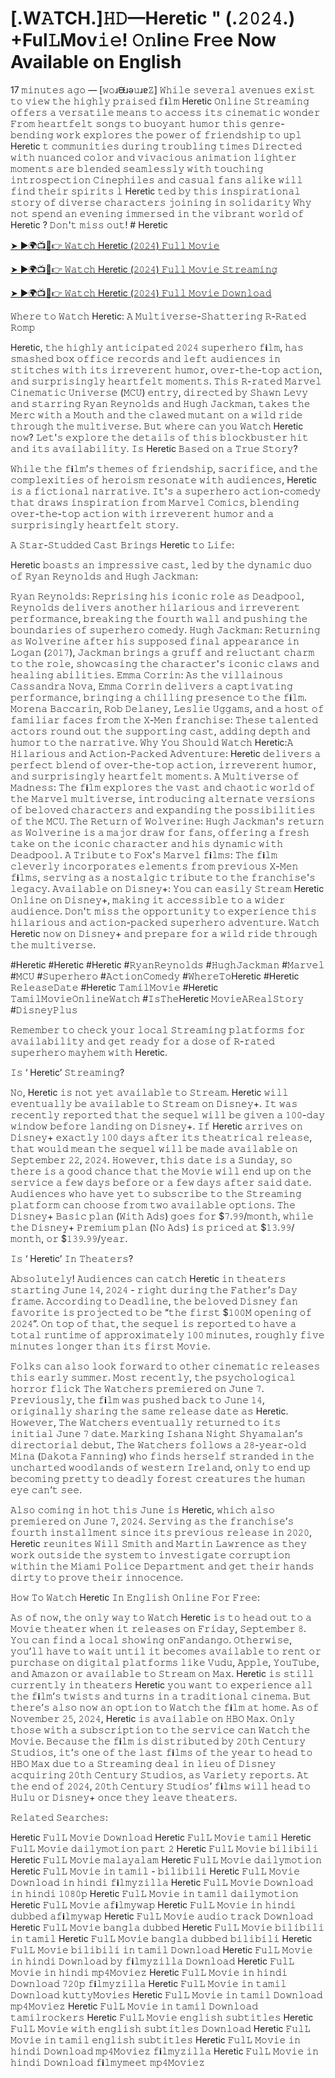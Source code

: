 # [.W𝙰TCH.]𝙷𝙳—Heretic " (.𝟸𝟶𝟸𝟺.) +Ful𝙻Mov𝚒𝚎! 𝙾𝚗lin𝚎 Fr𝚎e Now Available on English

17 𝚖𝚒𝚗𝚞𝚝𝚎𝚜 𝚊𝚐𝚘 — [𝚠𝚘ɹᙠɹǝ𝚞ɹɐ𝚉] 𝚆𝚑𝚒𝚕𝚎 𝚜𝚎𝚟𝚎𝚛𝚊𝚕 𝚊𝚟𝚎𝚗𝚞𝚎𝚜 𝚎𝚡𝚒𝚜𝚝 𝚝𝚘 𝚟𝚒𝚎𝚠 𝚝𝚑𝚎 𝚑𝚒𝚐𝚑𝚕𝚢 𝚙𝚛𝚊𝚒𝚜𝚎𝚍 𝚏𝐢𝚕𝚖 Heretic 𝙾𝚗𝚕𝚒𝚗𝚎 𝚂𝚝𝚛𝚎𝚊𝚖𝚒𝚗𝚐 𝚘𝚏𝚏𝚎𝚛𝚜 𝚊 𝚟𝚎𝚛𝚜𝚊𝚝𝚒𝚕𝚎 𝚖𝚎𝚊𝚗𝚜 𝚝𝚘 𝚊𝚌𝚌𝚎𝚜𝚜 𝚒𝚝𝚜 𝚌𝚒𝚗𝚎𝚖𝚊𝚝𝚒𝚌 𝚠𝚘𝚗𝚍𝚎𝚛 𝙵𝚛𝚘𝚖 𝚑𝚎𝚊𝚛𝚝𝚏𝚎𝚕𝚝 𝚜𝚘𝚗𝚐𝚜 𝚝𝚘 𝚋𝚞𝚘𝚢𝚊𝚗𝚝 𝚑𝚞𝚖𝚘𝚛 𝚝𝚑𝚒𝚜 𝚐𝚎𝚗𝚛𝚎-𝚋𝚎𝚗𝚍𝚒𝚗𝚐 𝚠𝚘𝚛𝚔 𝚎𝚡𝚙𝚕𝚘𝚛𝚎𝚜 𝚝𝚑𝚎 𝚙𝚘𝚠𝚎𝚛 𝚘𝚏 𝚏𝚛𝚒𝚎𝚗𝚍𝚜𝚑𝚒𝚙 𝚝𝚘 𝚞𝚙𝚕 Heretic 𝚝 𝚌𝚘𝚖𝚖𝚞𝚗𝚒𝚝𝚒𝚎𝚜 𝚍𝚞𝚛𝚒𝚗𝚐 𝚝𝚛𝚘𝚞𝚋𝚕𝚒𝚗𝚐 𝚝𝚒𝚖𝚎𝚜 𝙳𝚒𝚛𝚎𝚌𝚝𝚎𝚍 𝚠𝚒𝚝𝚑 𝚗𝚞𝚊𝚗𝚌𝚎𝚍 𝚌𝚘𝚕𝚘𝚛 𝚊𝚗𝚍 𝚟𝚒𝚟𝚊𝚌𝚒𝚘𝚞𝚜 𝚊𝚗𝚒𝚖𝚊𝚝𝚒𝚘𝚗 𝚕𝚒𝚐𝚑𝚝𝚎𝚛 𝚖𝚘𝚖𝚎𝚗𝚝𝚜 𝚊𝚛𝚎 𝚋𝚕𝚎𝚗𝚍𝚎𝚍 𝚜𝚎𝚊𝚖𝚕𝚎𝚜𝚜𝚕𝚢 𝚠𝚒𝚝𝚑 𝚝𝚘𝚞𝚌𝚑𝚒𝚗𝚐 𝚒𝚗𝚝𝚛𝚘𝚜𝚙𝚎𝚌𝚝𝚒𝚘𝚗 𝙲𝚒𝚗𝚎𝚙𝚑𝚒𝚕𝚎𝚜 𝚊𝚗𝚍 𝚌𝚊𝚜𝚞𝚊𝚕 𝚏𝚊𝚗𝚜 𝚊𝚕𝚒𝚔𝚎 𝚠𝚒𝚕𝚕 𝚏𝚒𝚗𝚍 𝚝𝚑𝚎𝚒𝚛 𝚜𝚙𝚒𝚛𝚒𝚝𝚜 𝚕 Heretic 𝚝𝚎𝚍 𝚋𝚢 𝚝𝚑𝚒𝚜 𝚒𝚗𝚜𝚙𝚒𝚛𝚊𝚝𝚒𝚘𝚗𝚊𝚕 𝚜𝚝𝚘𝚛𝚢 𝚘𝚏 𝚍𝚒𝚟𝚎𝚛𝚜𝚎 𝚌𝚑𝚊𝚛𝚊𝚌𝚝𝚎𝚛𝚜 𝚓𝚘𝚒𝚗𝚒𝚗𝚐 𝚒𝚗 𝚜𝚘𝚕𝚒𝚍𝚊𝚛𝚒𝚝𝚢 𝚆𝚑𝚢 𝚗𝚘𝚝 𝚜𝚙𝚎𝚗𝚍 𝚊𝚗 𝚎𝚟𝚎𝚗𝚒𝚗𝚐 𝚒𝚖𝚖𝚎𝚛𝚜𝚎𝚍 𝚒𝚗 𝚝𝚑𝚎 𝚟𝚒𝚋𝚛𝚊𝚗𝚝 𝚠𝚘𝚛𝚕𝚍 𝚘𝚏  Heretic ? 𝙳𝚘𝚗'𝚝 𝚖𝚒𝚜𝚜 𝚘𝚞𝚝! # Heretic

[➤ ►🌍📺📱👉 𝚆𝚊𝚝𝚌𝚑 Heretic (𝟸𝟶𝟸𝟺) 𝙵𝚞𝚕𝚕 𝙼𝚘𝚟𝚒𝚎](https://t.co/Mvk0TsKR4K)

[➤ ►🌍📺📱👉 𝚆𝚊𝚝𝚌𝚑 Heretic (𝟸𝟶𝟸𝟺) 𝙵𝚞𝚕𝚕 𝙼𝚘𝚟𝚒𝚎 𝚂𝚝𝚛𝚎𝚊𝚖𝚒𝚗𝚐](https://t.co/Mvk0TsKR4K)

[➤ ►🌍📺📱👉 𝚆𝚊𝚝𝚌𝚑 Heretic (𝟸𝟶𝟸𝟺) 𝙵𝚞𝚕𝚕 𝙼𝚘𝚟𝚒𝚎 𝙳𝚘𝚠𝚗𝚕𝚘𝚊𝚍](https://t.co/Mvk0TsKR4K)

𝚆𝚑𝚎𝚛𝚎 𝚝𝚘 𝚆𝚊𝚝𝚌𝚑  Heretic: 𝙰 𝙼𝚞𝚕𝚝𝚒𝚟𝚎𝚛𝚜𝚎-𝚂𝚑𝚊𝚝𝚝𝚎𝚛𝚒𝚗𝚐 𝚁-𝚁𝚊𝚝𝚎𝚍 𝚁𝚘𝚖𝚙

Heretic, 𝚝𝚑𝚎 𝚑𝚒𝚐𝚑𝚕𝚢 𝚊𝚗𝚝𝚒𝚌𝚒𝚙𝚊𝚝𝚎𝚍 𝟸𝟶𝟸𝟺 𝚜𝚞𝚙𝚎𝚛𝚑𝚎𝚛𝚘 𝚏𝐢𝚕𝚖, 𝚑𝚊𝚜 𝚜𝚖𝚊𝚜𝚑𝚎𝚍 𝚋𝚘𝚡 𝚘𝚏𝚏𝚒𝚌𝚎 𝚛𝚎𝚌𝚘𝚛𝚍𝚜 𝚊𝚗𝚍 𝚕𝚎𝚏𝚝 𝚊𝚞𝚍𝚒𝚎𝚗𝚌𝚎𝚜 𝚒𝚗 𝚜𝚝𝚒𝚝𝚌𝚑𝚎𝚜 𝚠𝚒𝚝𝚑 𝚒𝚝𝚜 𝚒𝚛𝚛𝚎𝚟𝚎𝚛𝚎𝚗𝚝 𝚑𝚞𝚖𝚘𝚛, 𝚘𝚟𝚎𝚛-𝚝𝚑𝚎-𝚝𝚘𝚙 𝚊𝚌𝚝𝚒𝚘𝚗, 𝚊𝚗𝚍 𝚜𝚞𝚛𝚙𝚛𝚒𝚜𝚒𝚗𝚐𝚕𝚢 𝚑𝚎𝚊𝚛𝚝𝚏𝚎𝚕𝚝 𝚖𝚘𝚖𝚎𝚗𝚝𝚜. 𝚃𝚑𝚒𝚜 𝚁-𝚛𝚊𝚝𝚎𝚍 𝙼𝚊𝚛𝚟𝚎𝚕 𝙲𝚒𝚗𝚎𝚖𝚊𝚝𝚒𝚌 𝚄𝚗𝚒𝚟𝚎𝚛𝚜𝚎 (𝙼𝙲𝚄) 𝚎𝚗𝚝𝚛𝚢, 𝚍𝚒𝚛𝚎𝚌𝚝𝚎𝚍 𝚋𝚢 𝚂𝚑𝚊𝚠𝚗 𝙻𝚎𝚟𝚢 𝚊𝚗𝚍 𝚜𝚝𝚊𝚛𝚛𝚒𝚗𝚐 𝚁𝚢𝚊𝚗 𝚁𝚎𝚢𝚗𝚘𝚕𝚍𝚜 𝚊𝚗𝚍 𝙷𝚞𝚐𝚑 𝙹𝚊𝚌𝚔𝚖𝚊𝚗, 𝚝𝚊𝚔𝚎𝚜 𝚝𝚑𝚎 𝙼𝚎𝚛𝚌 𝚠𝚒𝚝𝚑 𝚊 𝙼𝚘𝚞𝚝𝚑 𝚊𝚗𝚍 𝚝𝚑𝚎 𝚌𝚕𝚊𝚠𝚎𝚍 𝚖𝚞𝚝𝚊𝚗𝚝 𝚘𝚗 𝚊 𝚠𝚒𝚕𝚍 𝚛𝚒𝚍𝚎 𝚝𝚑𝚛𝚘𝚞𝚐𝚑 𝚝𝚑𝚎 𝚖𝚞𝚕𝚝𝚒𝚟𝚎𝚛𝚜𝚎. 𝙱𝚞𝚝 𝚠𝚑𝚎𝚛𝚎 𝚌𝚊𝚗 𝚢𝚘𝚞 𝚆𝚊𝚝𝚌𝚑  Heretic 𝚗𝚘𝚠? 𝙻𝚎𝚝'𝚜 𝚎𝚡𝚙𝚕𝚘𝚛𝚎 𝚝𝚑𝚎 𝚍𝚎𝚝𝚊𝚒𝚕𝚜 𝚘𝚏 𝚝𝚑𝚒𝚜 𝚋𝚕𝚘𝚌𝚔𝚋𝚞𝚜𝚝𝚎𝚛 𝚑𝚒𝚝 𝚊𝚗𝚍 𝚒𝚝𝚜 𝚊𝚟𝚊𝚒𝚕𝚊𝚋𝚒𝚕𝚒𝚝𝚢. 𝙸𝚜  Heretic 𝙱𝚊𝚜𝚎𝚍 𝚘𝚗 𝚊 𝚃𝚛𝚞𝚎 𝚂𝚝𝚘𝚛𝚢?

𝚆𝚑𝚒𝚕𝚎 𝚝𝚑𝚎 𝚏𝐢𝚕𝚖'𝚜 𝚝𝚑𝚎𝚖𝚎𝚜 𝚘𝚏 𝚏𝚛𝚒𝚎𝚗𝚍𝚜𝚑𝚒𝚙, 𝚜𝚊𝚌𝚛𝚒𝚏𝚒𝚌𝚎, 𝚊𝚗𝚍 𝚝𝚑𝚎 𝚌𝚘𝚖𝚙𝚕𝚎𝚡𝚒𝚝𝚒𝚎𝚜 𝚘𝚏 𝚑𝚎𝚛𝚘𝚒𝚜𝚖 𝚛𝚎𝚜𝚘𝚗𝚊𝚝𝚎 𝚠𝚒𝚝𝚑 𝚊𝚞𝚍𝚒𝚎𝚗𝚌𝚎𝚜,  Heretic 𝚒𝚜 𝚊 𝚏𝚒𝚌𝚝𝚒𝚘𝚗𝚊𝚕 𝚗𝚊𝚛𝚛𝚊𝚝𝚒𝚟𝚎. 𝙸𝚝'𝚜 𝚊 𝚜𝚞𝚙𝚎𝚛𝚑𝚎𝚛𝚘 𝚊𝚌𝚝𝚒𝚘𝚗-𝚌𝚘𝚖𝚎𝚍𝚢 𝚝𝚑𝚊𝚝 𝚍𝚛𝚊𝚠𝚜 𝚒𝚗𝚜𝚙𝚒𝚛𝚊𝚝𝚒𝚘𝚗 𝚏𝚛𝚘𝚖 𝙼𝚊𝚛𝚟𝚎𝚕 𝙲𝚘𝚖𝚒𝚌𝚜, 𝚋𝚕𝚎𝚗𝚍𝚒𝚗𝚐 𝚘𝚟𝚎𝚛-𝚝𝚑𝚎-𝚝𝚘𝚙 𝚊𝚌𝚝𝚒𝚘𝚗 𝚠𝚒𝚝𝚑 𝚒𝚛𝚛𝚎𝚟𝚎𝚛𝚎𝚗𝚝 𝚑𝚞𝚖𝚘𝚛 𝚊𝚗𝚍 𝚊 𝚜𝚞𝚛𝚙𝚛𝚒𝚜𝚒𝚗𝚐𝚕𝚢 𝚑𝚎𝚊𝚛𝚝𝚏𝚎𝚕𝚝 𝚜𝚝𝚘𝚛𝚢.

𝙰 𝚂𝚝𝚊𝚛-𝚂𝚝𝚞𝚍𝚍𝚎𝚍 𝙲𝚊𝚜𝚝 𝙱𝚛𝚒𝚗𝚐𝚜  Heretic 𝚝𝚘 𝙻𝚒𝚏𝚎:

Heretic 𝚋𝚘𝚊𝚜𝚝𝚜 𝚊𝚗 𝚒𝚖𝚙𝚛𝚎𝚜𝚜𝚒𝚟𝚎 𝚌𝚊𝚜𝚝, 𝚕𝚎𝚍 𝚋𝚢 𝚝𝚑𝚎 𝚍𝚢𝚗𝚊𝚖𝚒𝚌 𝚍𝚞𝚘 𝚘𝚏 𝚁𝚢𝚊𝚗 𝚁𝚎𝚢𝚗𝚘𝚕𝚍𝚜 𝚊𝚗𝚍 𝙷𝚞𝚐𝚑 𝙹𝚊𝚌𝚔𝚖𝚊𝚗:

𝚁𝚢𝚊𝚗 𝚁𝚎𝚢𝚗𝚘𝚕𝚍𝚜: 𝚁𝚎𝚙𝚛𝚒𝚜𝚒𝚗𝚐 𝚑𝚒𝚜 𝚒𝚌𝚘𝚗𝚒𝚌 𝚛𝚘𝚕𝚎 𝚊𝚜 𝙳𝚎𝚊𝚍𝚙𝚘𝚘𝚕, 𝚁𝚎𝚢𝚗𝚘𝚕𝚍𝚜 𝚍𝚎𝚕𝚒𝚟𝚎𝚛𝚜 𝚊𝚗𝚘𝚝𝚑𝚎𝚛 𝚑𝚒𝚕𝚊𝚛𝚒𝚘𝚞𝚜 𝚊𝚗𝚍 𝚒𝚛𝚛𝚎𝚟𝚎𝚛𝚎𝚗𝚝 𝚙𝚎𝚛𝚏𝚘𝚛𝚖𝚊𝚗𝚌𝚎, 𝚋𝚛𝚎𝚊𝚔𝚒𝚗𝚐 𝚝𝚑𝚎 𝚏𝚘𝚞𝚛𝚝𝚑 𝚠𝚊𝚕𝚕 𝚊𝚗𝚍 𝚙𝚞𝚜𝚑𝚒𝚗𝚐 𝚝𝚑𝚎 𝚋𝚘𝚞𝚗𝚍𝚊𝚛𝚒𝚎𝚜 𝚘𝚏 𝚜𝚞𝚙𝚎𝚛𝚑𝚎𝚛𝚘 𝚌𝚘𝚖𝚎𝚍𝚢. 𝙷𝚞𝚐𝚑 𝙹𝚊𝚌𝚔𝚖𝚊𝚗: 𝚁𝚎𝚝𝚞𝚛𝚗𝚒𝚗𝚐 𝚊𝚜 𝚆𝚘𝚕𝚟𝚎𝚛𝚒𝚗𝚎 𝚊𝚏𝚝𝚎𝚛 𝚑𝚒𝚜 𝚜𝚞𝚙𝚙𝚘𝚜𝚎𝚍 𝚏𝚒𝚗𝚊𝚕 𝚊𝚙𝚙𝚎𝚊𝚛𝚊𝚗𝚌𝚎 𝚒𝚗 𝙻𝚘𝚐𝚊𝚗 (𝟸𝟶𝟷𝟽), 𝙹𝚊𝚌𝚔𝚖𝚊𝚗 𝚋𝚛𝚒𝚗𝚐𝚜 𝚊 𝚐𝚛𝚞𝚏𝚏 𝚊𝚗𝚍 𝚛𝚎𝚕𝚞𝚌𝚝𝚊𝚗𝚝 𝚌𝚑𝚊𝚛𝚖 𝚝𝚘 𝚝𝚑𝚎 𝚛𝚘𝚕𝚎, 𝚜𝚑𝚘𝚠𝚌𝚊𝚜𝚒𝚗𝚐 𝚝𝚑𝚎 𝚌𝚑𝚊𝚛𝚊𝚌𝚝𝚎𝚛'𝚜 𝚒𝚌𝚘𝚗𝚒𝚌 𝚌𝚕𝚊𝚠𝚜 𝚊𝚗𝚍 𝚑𝚎𝚊𝚕𝚒𝚗𝚐 𝚊𝚋𝚒𝚕𝚒𝚝𝚒𝚎𝚜. 𝙴𝚖𝚖𝚊 𝙲𝚘𝚛𝚛𝚒𝚗: 𝙰𝚜 𝚝𝚑𝚎 𝚟𝚒𝚕𝚕𝚊𝚒𝚗𝚘𝚞𝚜 𝙲𝚊𝚜𝚜𝚊𝚗𝚍𝚛𝚊 𝙽𝚘𝚟𝚊, 𝙴𝚖𝚖𝚊 𝙲𝚘𝚛𝚛𝚒𝚗 𝚍𝚎𝚕𝚒𝚟𝚎𝚛𝚜 𝚊 𝚌𝚊𝚙𝚝𝚒𝚟𝚊𝚝𝚒𝚗𝚐 𝚙𝚎𝚛𝚏𝚘𝚛𝚖𝚊𝚗𝚌𝚎, 𝚋𝚛𝚒𝚗𝚐𝚒𝚗𝚐 𝚊 𝚌𝚑𝚒𝚕𝚕𝚒𝚗𝚐 𝚙𝚛𝚎𝚜𝚎𝚗𝚌𝚎 𝚝𝚘 𝚝𝚑𝚎 𝚏𝐢𝚕𝚖. 𝙼𝚘𝚛𝚎𝚗𝚊 𝙱𝚊𝚌𝚌𝚊𝚛𝚒𝚗, 𝚁𝚘𝚋 𝙳𝚎𝚕𝚊𝚗𝚎𝚢, 𝙻𝚎𝚜𝚕𝚒𝚎 𝚄𝚐𝚐𝚊𝚖𝚜, 𝚊𝚗𝚍 𝚊 𝚑𝚘𝚜𝚝 𝚘𝚏 𝚏𝚊𝚖𝚒𝚕𝚒𝚊𝚛 𝚏𝚊𝚌𝚎𝚜 𝚏𝚛𝚘𝚖 𝚝𝚑𝚎 𝚇-𝙼𝚎𝚗 𝚏𝚛𝚊𝚗𝚌𝚑𝚒𝚜𝚎: 𝚃𝚑𝚎𝚜𝚎 𝚝𝚊𝚕𝚎𝚗𝚝𝚎𝚍 𝚊𝚌𝚝𝚘𝚛𝚜 𝚛𝚘𝚞𝚗𝚍 𝚘𝚞𝚝 𝚝𝚑𝚎 𝚜𝚞𝚙𝚙𝚘𝚛𝚝𝚒𝚗𝚐 𝚌𝚊𝚜𝚝, 𝚊𝚍𝚍𝚒𝚗𝚐 𝚍𝚎𝚙𝚝𝚑 𝚊𝚗𝚍 𝚑𝚞𝚖𝚘𝚛 𝚝𝚘 𝚝𝚑𝚎 𝚗𝚊𝚛𝚛𝚊𝚝𝚒𝚟𝚎. 𝚆𝚑𝚢 𝚈𝚘𝚞 𝚂𝚑𝚘𝚞𝚕𝚍 𝚆𝚊𝚝𝚌𝚑  Heretic:𝙰 𝙷𝚒𝚕𝚊𝚛𝚒𝚘𝚞𝚜 𝚊𝚗𝚍 𝙰𝚌𝚝𝚒𝚘𝚗-𝙿𝚊𝚌𝚔𝚎𝚍 𝙰𝚍𝚟𝚎𝚗𝚝𝚞𝚛𝚎:  Heretic 𝚍𝚎𝚕𝚒𝚟𝚎𝚛𝚜 𝚊 𝚙𝚎𝚛𝚏𝚎𝚌𝚝 𝚋𝚕𝚎𝚗𝚍 𝚘𝚏 𝚘𝚟𝚎𝚛-𝚝𝚑𝚎-𝚝𝚘𝚙 𝚊𝚌𝚝𝚒𝚘𝚗, 𝚒𝚛𝚛𝚎𝚟𝚎𝚛𝚎𝚗𝚝 𝚑𝚞𝚖𝚘𝚛, 𝚊𝚗𝚍 𝚜𝚞𝚛𝚙𝚛𝚒𝚜𝚒𝚗𝚐𝚕𝚢 𝚑𝚎𝚊𝚛𝚝𝚏𝚎𝚕𝚝 𝚖𝚘𝚖𝚎𝚗𝚝𝚜. 𝙰 𝙼𝚞𝚕𝚝𝚒𝚟𝚎𝚛𝚜𝚎 𝚘𝚏 𝙼𝚊𝚍𝚗𝚎𝚜𝚜: 𝚃𝚑𝚎 𝚏𝐢𝚕𝚖 𝚎𝚡𝚙𝚕𝚘𝚛𝚎𝚜 𝚝𝚑𝚎 𝚟𝚊𝚜𝚝 𝚊𝚗𝚍 𝚌𝚑𝚊𝚘𝚝𝚒𝚌 𝚠𝚘𝚛𝚕𝚍 𝚘𝚏 𝚝𝚑𝚎 𝙼𝚊𝚛𝚟𝚎𝚕 𝚖𝚞𝚕𝚝𝚒𝚟𝚎𝚛𝚜𝚎, 𝚒𝚗𝚝𝚛𝚘𝚍𝚞𝚌𝚒𝚗𝚐 𝚊𝚕𝚝𝚎𝚛𝚗𝚊𝚝𝚎 𝚟𝚎𝚛𝚜𝚒𝚘𝚗𝚜 𝚘𝚏 𝚋𝚎𝚕𝚘𝚟𝚎𝚍 𝚌𝚑𝚊𝚛𝚊𝚌𝚝𝚎𝚛𝚜 𝚊𝚗𝚍 𝚎𝚡𝚙𝚊𝚗𝚍𝚒𝚗𝚐 𝚝𝚑𝚎 𝚙𝚘𝚜𝚜𝚒𝚋𝚒𝚕𝚒𝚝𝚒𝚎𝚜 𝚘𝚏 𝚝𝚑𝚎 𝙼𝙲𝚄. 𝚃𝚑𝚎 𝚁𝚎𝚝𝚞𝚛𝚗 𝚘𝚏 𝚆𝚘𝚕𝚟𝚎𝚛𝚒𝚗𝚎: 𝙷𝚞𝚐𝚑 𝙹𝚊𝚌𝚔𝚖𝚊𝚗'𝚜 𝚛𝚎𝚝𝚞𝚛𝚗 𝚊𝚜 𝚆𝚘𝚕𝚟𝚎𝚛𝚒𝚗𝚎 𝚒𝚜 𝚊 𝚖𝚊𝚓𝚘𝚛 𝚍𝚛𝚊𝚠 𝚏𝚘𝚛 𝚏𝚊𝚗𝚜, 𝚘𝚏𝚏𝚎𝚛𝚒𝚗𝚐 𝚊 𝚏𝚛𝚎𝚜𝚑 𝚝𝚊𝚔𝚎 𝚘𝚗 𝚝𝚑𝚎 𝚒𝚌𝚘𝚗𝚒𝚌 𝚌𝚑𝚊𝚛𝚊𝚌𝚝𝚎𝚛 𝚊𝚗𝚍 𝚑𝚒𝚜 𝚍𝚢𝚗𝚊𝚖𝚒𝚌 𝚠𝚒𝚝𝚑 𝙳𝚎𝚊𝚍𝚙𝚘𝚘𝚕. 𝙰 𝚃𝚛𝚒𝚋𝚞𝚝𝚎 𝚝𝚘 𝙵𝚘𝚡'𝚜 𝙼𝚊𝚛𝚟𝚎𝚕 𝚏𝐢𝚕𝚖𝚜: 𝚃𝚑𝚎 𝚏𝐢𝚕𝚖 𝚌𝚕𝚎𝚟𝚎𝚛𝚕𝚢 𝚒𝚗𝚌𝚘𝚛𝚙𝚘𝚛𝚊𝚝𝚎𝚜 𝚎𝚕𝚎𝚖𝚎𝚗𝚝𝚜 𝚏𝚛𝚘𝚖 𝚙𝚛𝚎𝚟𝚒𝚘𝚞𝚜 𝚇-𝙼𝚎𝚗 𝚏𝐢𝚕𝚖𝚜, 𝚜𝚎𝚛𝚟𝚒𝚗𝚐 𝚊𝚜 𝚊 𝚗𝚘𝚜𝚝𝚊𝚕𝚐𝚒𝚌 𝚝𝚛𝚒𝚋𝚞𝚝𝚎 𝚝𝚘 𝚝𝚑𝚎 𝚏𝚛𝚊𝚗𝚌𝚑𝚒𝚜𝚎'𝚜 𝚕𝚎𝚐𝚊𝚌𝚢. 𝙰𝚟𝚊𝚒𝚕𝚊𝚋𝚕𝚎 𝚘𝚗 𝙳𝚒𝚜𝚗𝚎𝚢+: 𝚈𝚘𝚞 𝚌𝚊𝚗 𝚎𝚊𝚜𝚒𝚕𝚢 𝚂𝚝𝚛𝚎𝚊𝚖  Heretic 𝙾𝚗𝚕𝚒𝚗𝚎 𝚘𝚗 𝙳𝚒𝚜𝚗𝚎𝚢+, 𝚖𝚊𝚔𝚒𝚗𝚐 𝚒𝚝 𝚊𝚌𝚌𝚎𝚜𝚜𝚒𝚋𝚕𝚎 𝚝𝚘 𝚊 𝚠𝚒𝚍𝚎𝚛 𝚊𝚞𝚍𝚒𝚎𝚗𝚌𝚎. 𝙳𝚘𝚗'𝚝 𝚖𝚒𝚜𝚜 𝚝𝚑𝚎 𝚘𝚙𝚙𝚘𝚛𝚝𝚞𝚗𝚒𝚝𝚢 𝚝𝚘 𝚎𝚡𝚙𝚎𝚛𝚒𝚎𝚗𝚌𝚎 𝚝𝚑𝚒𝚜 𝚑𝚒𝚕𝚊𝚛𝚒𝚘𝚞𝚜 𝚊𝚗𝚍 𝚊𝚌𝚝𝚒𝚘𝚗-𝚙𝚊𝚌𝚔𝚎𝚍 𝚜𝚞𝚙𝚎𝚛𝚑𝚎𝚛𝚘 𝚊𝚍𝚟𝚎𝚗𝚝𝚞𝚛𝚎. 𝚆𝚊𝚝𝚌𝚑  Heretic 𝚗𝚘𝚠 𝚘𝚗 𝙳𝚒𝚜𝚗𝚎𝚢+ 𝚊𝚗𝚍 𝚙𝚛𝚎𝚙𝚊𝚛𝚎 𝚏𝚘𝚛 𝚊 𝚠𝚒𝚕𝚍 𝚛𝚒𝚍𝚎 𝚝𝚑𝚛𝚘𝚞𝚐𝚑 𝚝𝚑𝚎 𝚖𝚞𝚕𝚝𝚒𝚟𝚎𝚛𝚜𝚎.

#Heretic #Heretic #Heretic #𝚁𝚢𝚊𝚗𝚁𝚎𝚢𝚗𝚘𝚕𝚍𝚜 #𝙷𝚞𝚐𝚑𝙹𝚊𝚌𝚔𝚖𝚊𝚗 #𝙼𝚊𝚛𝚟𝚎𝚕 #𝙼𝙲𝚄 #𝚂𝚞𝚙𝚎𝚛𝚑𝚎𝚛𝚘 #𝙰𝚌𝚝𝚒𝚘𝚗𝙲𝚘𝚖𝚎𝚍𝚢 #𝚆𝚑𝚎𝚛𝚎𝚃𝚘Heretic #Heretic 𝚁𝚎𝚕𝚎𝚊𝚜𝚎𝙳𝚊𝚝𝚎 #Heretic 𝚃𝚊𝚖𝚒𝚕𝙼𝚘𝚟𝚒𝚎 #Heretic 𝚃𝚊𝚖𝚒𝚕𝙼𝚘𝚟𝚒𝚎𝙾𝚗𝚕𝚒𝚗𝚎𝚆𝚊𝚝𝚌𝚑 #𝙸𝚜𝚃𝚑𝚎Heretic 𝙼𝚘𝚟𝚒𝚎𝙰𝚁𝚎𝚊𝚕𝚂𝚝𝚘𝚛𝚢 #𝙳𝚒𝚜𝚗𝚎𝚢𝙿𝚕𝚞𝚜

𝚁𝚎𝚖𝚎𝚖𝚋𝚎𝚛 𝚝𝚘 𝚌𝚑𝚎𝚌𝚔 𝚢𝚘𝚞𝚛 𝚕𝚘𝚌𝚊𝚕 𝚂𝚝𝚛𝚎𝚊𝚖𝚒𝚗𝚐 𝚙𝚕𝚊𝚝𝚏𝚘𝚛𝚖𝚜 𝚏𝚘𝚛 𝚊𝚟𝚊𝚒𝚕𝚊𝚋𝚒𝚕𝚒𝚝𝚢 𝚊𝚗𝚍 𝚐𝚎𝚝 𝚛𝚎𝚊𝚍𝚢 𝚏𝚘𝚛 𝚊 𝚍𝚘𝚜𝚎 𝚘𝚏 𝚁-𝚛𝚊𝚝𝚎𝚍 𝚜𝚞𝚙𝚎𝚛𝚑𝚎𝚛𝚘 𝚖𝚊𝚢𝚑𝚎𝚖 𝚠𝚒𝚝𝚑  Heretic.

𝙸𝚜 ‘ Heretic’ 𝚂𝚝𝚛𝚎𝚊𝚖𝚒𝚗𝚐?

𝙽𝚘,  Heretic 𝚒𝚜 𝚗𝚘𝚝 𝚢𝚎𝚝 𝚊𝚟𝚊𝚒𝚕𝚊𝚋𝚕𝚎 𝚝𝚘 𝚂𝚝𝚛𝚎𝚊𝚖.  Heretic 𝚠𝚒𝚕𝚕 𝚎𝚟𝚎𝚗𝚝𝚞𝚊𝚕𝚕𝚢 𝚋𝚎 𝚊𝚟𝚊𝚒𝚕𝚊𝚋𝚕𝚎 𝚝𝚘 𝚂𝚝𝚛𝚎𝚊𝚖 𝚘𝚗 𝙳𝚒𝚜𝚗𝚎𝚢+. 𝙸𝚝 𝚠𝚊𝚜 𝚛𝚎𝚌𝚎𝚗𝚝𝚕𝚢 𝚛𝚎𝚙𝚘𝚛𝚝𝚎𝚍 𝚝𝚑𝚊𝚝 𝚝𝚑𝚎 𝚜𝚎𝚚𝚞𝚎𝚕 𝚠𝚒𝚕𝚕 𝚋𝚎 𝚐𝚒𝚟𝚎𝚗 𝚊 𝟷𝟶𝟶-𝚍𝚊𝚢 𝚠𝚒𝚗𝚍𝚘𝚠 𝚋𝚎𝚏𝚘𝚛𝚎 𝚕𝚊𝚗𝚍𝚒𝚗𝚐 𝚘𝚗 𝙳𝚒𝚜𝚗𝚎𝚢+. 𝙸𝚏  Heretic 𝚊𝚛𝚛𝚒𝚟𝚎𝚜 𝚘𝚗 𝙳𝚒𝚜𝚗𝚎𝚢+ 𝚎𝚡𝚊𝚌𝚝𝚕𝚢 𝟷𝟶𝟶 𝚍𝚊𝚢𝚜 𝚊𝚏𝚝𝚎𝚛 𝚒𝚝𝚜 𝚝𝚑𝚎𝚊𝚝𝚛𝚒𝚌𝚊𝚕 𝚛𝚎𝚕𝚎𝚊𝚜𝚎, 𝚝𝚑𝚊𝚝 𝚠𝚘𝚞𝚕𝚍 𝚖𝚎𝚊𝚗 𝚝𝚑𝚎 𝚜𝚎𝚚𝚞𝚎𝚕 𝚠𝚒𝚕𝚕 𝚋𝚎 𝚖𝚊𝚍𝚎 𝚊𝚟𝚊𝚒𝚕𝚊𝚋𝚕𝚎 𝚘𝚗 𝚂𝚎𝚙𝚝𝚎𝚖𝚋𝚎𝚛 𝟸𝟸, 𝟸𝟶𝟸𝟺. 𝙷𝚘𝚠𝚎𝚟𝚎𝚛, 𝚝𝚑𝚒𝚜 𝚍𝚊𝚝𝚎 𝚒𝚜 𝚊 𝚂𝚞𝚗𝚍𝚊𝚢, 𝚜𝚘 𝚝𝚑𝚎𝚛𝚎 𝚒𝚜 𝚊 𝚐𝚘𝚘𝚍 𝚌𝚑𝚊𝚗𝚌𝚎 𝚝𝚑𝚊𝚝 𝚝𝚑𝚎 𝙼𝚘𝚟𝚒𝚎 𝚠𝚒𝚕𝚕 𝚎𝚗𝚍 𝚞𝚙 𝚘𝚗 𝚝𝚑𝚎 𝚜𝚎𝚛𝚟𝚒𝚌𝚎 𝚊 𝚏𝚎𝚠 𝚍𝚊𝚢𝚜 𝚋𝚎𝚏𝚘𝚛𝚎 𝚘𝚛 𝚊 𝚏𝚎𝚠 𝚍𝚊𝚢𝚜 𝚊𝚏𝚝𝚎𝚛 𝚜𝚊𝚒𝚍 𝚍𝚊𝚝𝚎. 𝙰𝚞𝚍𝚒𝚎𝚗𝚌𝚎𝚜 𝚠𝚑𝚘 𝚑𝚊𝚟𝚎 𝚢𝚎𝚝 𝚝𝚘 𝚜𝚞𝚋𝚜𝚌𝚛𝚒𝚋𝚎 𝚝𝚘 𝚝𝚑𝚎 𝚂𝚝𝚛𝚎𝚊𝚖𝚒𝚗𝚐 𝚙𝚕𝚊𝚝𝚏𝚘𝚛𝚖 𝚌𝚊𝚗 𝚌𝚑𝚘𝚘𝚜𝚎 𝚏𝚛𝚘𝚖 𝚝𝚠𝚘 𝚊𝚟𝚊𝚒𝚕𝚊𝚋𝚕𝚎 𝚘𝚙𝚝𝚒𝚘𝚗𝚜. 𝚃𝚑𝚎 𝙳𝚒𝚜𝚗𝚎𝚢+ 𝙱𝚊𝚜𝚒𝚌 𝚙𝚕𝚊𝚗 (𝚆𝚒𝚝𝚑 𝙰𝚍𝚜) 𝚐𝚘𝚎𝚜 𝚏𝚘𝚛 $𝟽.𝟿𝟿/𝚖𝚘𝚗𝚝𝚑, 𝚠𝚑𝚒𝚕𝚎 𝚝𝚑𝚎 𝙳𝚒𝚜𝚗𝚎𝚢+ 𝙿𝚛𝚎𝚖𝚒𝚞𝚖 𝚙𝚕𝚊𝚗 (𝙽𝚘 𝙰𝚍𝚜) 𝚒𝚜 𝚙𝚛𝚒𝚌𝚎𝚍 𝚊𝚝 $𝟷𝟹.𝟿𝟿/𝚖𝚘𝚗𝚝𝚑, 𝚘𝚛 $𝟷𝟹𝟿.𝟿𝟿/𝚢𝚎𝚊𝚛.

𝙸𝚜 ‘ Heretic’ 𝙸𝚗 𝚃𝚑𝚎𝚊𝚝𝚎𝚛𝚜?

𝙰𝚋𝚜𝚘𝚕𝚞𝚝𝚎𝚕𝚢! 𝙰𝚞𝚍𝚒𝚎𝚗𝚌𝚎𝚜 𝚌𝚊𝚗 𝚌𝚊𝚝𝚌𝚑  Heretic 𝚒𝚗 𝚝𝚑𝚎𝚊𝚝𝚎𝚛𝚜 𝚜𝚝𝚊𝚛𝚝𝚒𝚗𝚐 𝙹𝚞𝚗𝚎 𝟷𝟺, 𝟸𝟶𝟸𝟺 - 𝚛𝚒𝚐𝚑𝚝 𝚍𝚞𝚛𝚒𝚗𝚐 𝚝𝚑𝚎 𝙵𝚊𝚝𝚑𝚎𝚛’𝚜 𝙳𝚊𝚢 𝚏𝚛𝚊𝚖𝚎. 𝙰𝚌𝚌𝚘𝚛𝚍𝚒𝚗𝚐 𝚝𝚘 𝙳𝚎𝚊𝚍𝚕𝚒𝚗𝚎, 𝚝𝚑𝚎 𝚋𝚎𝚕𝚘𝚟𝚎𝚍 𝙳𝚒𝚜𝚗𝚎𝚢 𝚏𝚊𝚗 𝚏𝚊𝚟𝚘𝚛𝚒𝚝𝚎 𝚒𝚜 𝚙𝚛𝚘𝚓𝚎𝚌𝚝𝚎𝚍 𝚝𝚘 𝚋𝚎 “𝚝𝚑𝚎 𝚏𝚒𝚛𝚜𝚝 $𝟷𝟶𝟶𝙼 𝚘𝚙𝚎𝚗𝚒𝚗𝚐 𝚘𝚏 𝟸𝟶𝟸𝟺”. 𝙾𝚗 𝚝𝚘𝚙 𝚘𝚏 𝚝𝚑𝚊𝚝, 𝚝𝚑𝚎 𝚜𝚎𝚚𝚞𝚎𝚕 𝚒𝚜 𝚛𝚎𝚙𝚘𝚛𝚝𝚎𝚍 𝚝𝚘 𝚑𝚊𝚟𝚎 𝚊 𝚝𝚘𝚝𝚊𝚕 𝚛𝚞𝚗𝚝𝚒𝚖𝚎 𝚘𝚏 𝚊𝚙𝚙𝚛𝚘𝚡𝚒𝚖𝚊𝚝𝚎𝚕𝚢 𝟷𝟶𝟶 𝚖𝚒𝚗𝚞𝚝𝚎𝚜, 𝚛𝚘𝚞𝚐𝚑𝚕𝚢 𝚏𝚒𝚟𝚎 𝚖𝚒𝚗𝚞𝚝𝚎𝚜 𝚕𝚘𝚗𝚐𝚎𝚛 𝚝𝚑𝚊𝚗 𝚒𝚝𝚜 𝚏𝚒𝚛𝚜𝚝 𝙼𝚘𝚟𝚒𝚎.

𝙵𝚘𝚕𝚔𝚜 𝚌𝚊𝚗 𝚊𝚕𝚜𝚘 𝚕𝚘𝚘𝚔 𝚏𝚘𝚛𝚠𝚊𝚛𝚍 𝚝𝚘 𝚘𝚝𝚑𝚎𝚛 𝚌𝚒𝚗𝚎𝚖𝚊𝚝𝚒𝚌 𝚛𝚎𝚕𝚎𝚊𝚜𝚎𝚜 𝚝𝚑𝚒𝚜 𝚎𝚊𝚛𝚕𝚢 𝚜𝚞𝚖𝚖𝚎𝚛. 𝙼𝚘𝚜𝚝 𝚛𝚎𝚌𝚎𝚗𝚝𝚕𝚢, 𝚝𝚑𝚎 𝚙𝚜𝚢𝚌𝚑𝚘𝚕𝚘𝚐𝚒𝚌𝚊𝚕 𝚑𝚘𝚛𝚛𝚘𝚛 𝚏𝚕𝚒𝚌𝚔 𝚃𝚑𝚎 𝚆𝚊𝚝𝚌𝚑𝚎𝚛𝚜 𝚙𝚛𝚎𝚖𝚒𝚎𝚛𝚎𝚍 𝚘𝚗 𝙹𝚞𝚗𝚎 𝟽. 𝙿𝚛𝚎𝚟𝚒𝚘𝚞𝚜𝚕𝚢, 𝚝𝚑𝚎 𝚏𝐢𝚕𝚖 𝚠𝚊𝚜 𝚙𝚞𝚜𝚑𝚎𝚍 𝚋𝚊𝚌𝚔 𝚝𝚘 𝙹𝚞𝚗𝚎 𝟷𝟺, 𝚘𝚛𝚒𝚐𝚒𝚗𝚊𝚕𝚕𝚢 𝚜𝚑𝚊𝚛𝚒𝚗𝚐 𝚝𝚑𝚎 𝚜𝚊𝚖𝚎 𝚛𝚎𝚕𝚎𝚊𝚜𝚎 𝚍𝚊𝚝𝚎 𝚊𝚜  Heretic. 𝙷𝚘𝚠𝚎𝚟𝚎𝚛, 𝚃𝚑𝚎 𝚆𝚊𝚝𝚌𝚑𝚎𝚛𝚜 𝚎𝚟𝚎𝚗𝚝𝚞𝚊𝚕𝚕𝚢 𝚛𝚎𝚝𝚞𝚛𝚗𝚎𝚍 𝚝𝚘 𝚒𝚝𝚜 𝚒𝚗𝚒𝚝𝚒𝚊𝚕 𝙹𝚞𝚗𝚎 𝟽 𝚍𝚊𝚝𝚎. 𝙼𝚊𝚛𝚔𝚒𝚗𝚐 𝙸𝚜𝚑𝚊𝚗𝚊 𝙽𝚒𝚐𝚑𝚝 𝚂𝚑𝚢𝚊𝚖𝚊𝚕𝚊𝚗’𝚜 𝚍𝚒𝚛𝚎𝚌𝚝𝚘𝚛𝚒𝚊𝚕 𝚍𝚎𝚋𝚞𝚝, 𝚃𝚑𝚎 𝚆𝚊𝚝𝚌𝚑𝚎𝚛𝚜 𝚏𝚘𝚕𝚕𝚘𝚠𝚜 𝚊 𝟸𝟾-𝚢𝚎𝚊𝚛-𝚘𝚕𝚍 𝙼𝚒𝚗𝚊 (𝙳𝚊𝚔𝚘𝚝𝚊 𝙵𝚊𝚗𝚗𝚒𝚗𝚐) 𝚠𝚑𝚘 𝚏𝚒𝚗𝚍𝚜 𝚑𝚎𝚛𝚜𝚎𝚕𝚏 𝚜𝚝𝚛𝚊𝚗𝚍𝚎𝚍 𝚒𝚗 𝚝𝚑𝚎 𝚞𝚗𝚌𝚑𝚊𝚛𝚝𝚎𝚍 𝚠𝚘𝚘𝚍𝚕𝚊𝚗𝚍𝚜 𝚘𝚏 𝚠𝚎𝚜𝚝𝚎𝚛𝚗 𝙸𝚛𝚎𝚕𝚊𝚗𝚍, 𝚘𝚗𝚕𝚢 𝚝𝚘 𝚎𝚗𝚍 𝚞𝚙 𝚋𝚎𝚌𝚘𝚖𝚒𝚗𝚐 𝚙𝚛𝚎𝚝𝚝𝚢 𝚝𝚘 𝚍𝚎𝚊𝚍𝚕𝚢 𝚏𝚘𝚛𝚎𝚜𝚝 𝚌𝚛𝚎𝚊𝚝𝚞𝚛𝚎𝚜 𝚝𝚑𝚎 𝚑𝚞𝚖𝚊𝚗 𝚎𝚢𝚎 𝚌𝚊𝚗’𝚝 𝚜𝚎𝚎.

𝙰𝚕𝚜𝚘 𝚌𝚘𝚖𝚒𝚗𝚐 𝚒𝚗 𝚑𝚘𝚝 𝚝𝚑𝚒𝚜 𝙹𝚞𝚗𝚎 𝚒𝚜  Heretic, 𝚠𝚑𝚒𝚌𝚑 𝚊𝚕𝚜𝚘 𝚙𝚛𝚎𝚖𝚒𝚎𝚛𝚎𝚍 𝚘𝚗 𝙹𝚞𝚗𝚎 𝟽, 𝟸𝟶𝟸𝟺. 𝚂𝚎𝚛𝚟𝚒𝚗𝚐 𝚊𝚜 𝚝𝚑𝚎 𝚏𝚛𝚊𝚗𝚌𝚑𝚒𝚜𝚎’𝚜 𝚏𝚘𝚞𝚛𝚝𝚑 𝚒𝚗𝚜𝚝𝚊𝚕𝚕𝚖𝚎𝚗𝚝 𝚜𝚒𝚗𝚌𝚎 𝚒𝚝𝚜 𝚙𝚛𝚎𝚟𝚒𝚘𝚞𝚜 𝚛𝚎𝚕𝚎𝚊𝚜𝚎 𝚒𝚗 𝟸𝟶𝟸𝟶,  Heretic 𝚛𝚎𝚞𝚗𝚒𝚝𝚎𝚜 𝚆𝚒𝚕𝚕 𝚂𝚖𝚒𝚝𝚑 𝚊𝚗𝚍 𝙼𝚊𝚛𝚝𝚒𝚗 𝙻𝚊𝚠𝚛𝚎𝚗𝚌𝚎 𝚊𝚜 𝚝𝚑𝚎𝚢 𝚠𝚘𝚛𝚔 𝚘𝚞𝚝𝚜𝚒𝚍𝚎 𝚝𝚑𝚎 𝚜𝚢𝚜𝚝𝚎𝚖 𝚝𝚘 𝚒𝚗𝚟𝚎𝚜𝚝𝚒𝚐𝚊𝚝𝚎 𝚌𝚘𝚛𝚛𝚞𝚙𝚝𝚒𝚘𝚗 𝚠𝚒𝚝𝚑𝚒𝚗 𝚝𝚑𝚎 𝙼𝚒𝚊𝚖𝚒 𝙿𝚘𝚕𝚒𝚌𝚎 𝙳𝚎𝚙𝚊𝚛𝚝𝚖𝚎𝚗𝚝 𝚊𝚗𝚍 𝚐𝚎𝚝 𝚝𝚑𝚎𝚒𝚛 𝚑𝚊𝚗𝚍𝚜 𝚍𝚒𝚛𝚝𝚢 𝚝𝚘 𝚙𝚛𝚘𝚟𝚎 𝚝𝚑𝚎𝚒𝚛 𝚒𝚗𝚗𝚘𝚌𝚎𝚗𝚌𝚎.

𝙷𝚘𝚠 𝚃𝚘 𝚆𝚊𝚝𝚌𝚑  Heretic 𝙸𝚗 𝙴𝚗𝚐𝚕𝚒𝚜𝚑 𝙾𝚗𝚕𝚒𝚗𝚎 𝙵𝚘𝚛 𝙵𝚛𝚎𝚎:

𝙰𝚜 𝚘𝚏 𝚗𝚘𝚠, 𝚝𝚑𝚎 𝚘𝚗𝚕𝚢 𝚠𝚊𝚢 𝚝𝚘 𝚆𝚊𝚝𝚌𝚑  Heretic 𝚒𝚜 𝚝𝚘 𝚑𝚎𝚊𝚍 𝚘𝚞𝚝 𝚝𝚘 𝚊 𝙼𝚘𝚟𝚒𝚎 𝚝𝚑𝚎𝚊𝚝𝚎𝚛 𝚠𝚑𝚎𝚗 𝚒𝚝 𝚛𝚎𝚕𝚎𝚊𝚜𝚎𝚜 𝚘𝚗 𝙵𝚛𝚒𝚍𝚊𝚢, 𝚂𝚎𝚙𝚝𝚎𝚖𝚋𝚎𝚛 𝟾. 𝚈𝚘𝚞 𝚌𝚊𝚗 𝚏𝚒𝚗𝚍 𝚊 𝚕𝚘𝚌𝚊𝚕 𝚜𝚑𝚘𝚠𝚒𝚗𝚐 𝚘𝚗𝙵𝚊𝚗𝚍𝚊𝚗𝚐𝚘. 𝙾𝚝𝚑𝚎𝚛𝚠𝚒𝚜𝚎, 𝚢𝚘𝚞’𝚕𝚕 𝚑𝚊𝚟𝚎 𝚝𝚘 𝚠𝚊𝚒𝚝 𝚞𝚗𝚝𝚒𝚕 𝚒𝚝 𝚋𝚎𝚌𝚘𝚖𝚎𝚜 𝚊𝚟𝚊𝚒𝚕𝚊𝚋𝚕𝚎 𝚝𝚘 𝚛𝚎𝚗𝚝 𝚘𝚛 𝚙𝚞𝚛𝚌𝚑𝚊𝚜𝚎 𝚘𝚗 𝚍𝚒𝚐𝚒𝚝𝚊𝚕 𝚙𝚕𝚊𝚝𝚏𝚘𝚛𝚖𝚜 𝚕𝚒𝚔𝚎 𝚅𝚞𝚍𝚞, 𝙰𝚙𝚙𝚕𝚎, 𝚈𝚘𝚞𝚃𝚞𝚋𝚎, 𝚊𝚗𝚍 𝙰𝚖𝚊𝚣𝚘𝚗 𝚘𝚛 𝚊𝚟𝚊𝚒𝚕𝚊𝚋𝚕𝚎 𝚝𝚘 𝚂𝚝𝚛𝚎𝚊𝚖 𝚘𝚗 𝙼𝚊𝚡.  Heretic 𝚒𝚜 𝚜𝚝𝚒𝚕𝚕 𝚌𝚞𝚛𝚛𝚎𝚗𝚝𝚕𝚢 𝚒𝚗 𝚝𝚑𝚎𝚊𝚝𝚎𝚛𝚜  Heretic 𝚢𝚘𝚞 𝚠𝚊𝚗𝚝 𝚝𝚘 𝚎𝚡𝚙𝚎𝚛𝚒𝚎𝚗𝚌𝚎 𝚊𝚕𝚕 𝚝𝚑𝚎 𝚏𝐢𝚕𝚖’𝚜 𝚝𝚠𝚒𝚜𝚝𝚜 𝚊𝚗𝚍 𝚝𝚞𝚛𝚗𝚜 𝚒𝚗 𝚊 𝚝𝚛𝚊𝚍𝚒𝚝𝚒𝚘𝚗𝚊𝚕 𝚌𝚒𝚗𝚎𝚖𝚊. 𝙱𝚞𝚝 𝚝𝚑𝚎𝚛𝚎’𝚜 𝚊𝚕𝚜𝚘 𝚗𝚘𝚠 𝚊𝚗 𝚘𝚙𝚝𝚒𝚘𝚗 𝚝𝚘 𝚆𝚊𝚝𝚌𝚑 𝚝𝚑𝚎 𝚏𝐢𝚕𝚖 𝚊𝚝 𝚑𝚘𝚖𝚎. 𝙰𝚜 𝚘𝚏 𝙽𝚘𝚟𝚎𝚖𝚋𝚎𝚛 𝟸𝟻, 𝟸𝟶𝟸𝟺,  Heretic 𝚒𝚜 𝚊𝚟𝚊𝚒𝚕𝚊𝚋𝚕𝚎 𝚘𝚗 𝙷𝙱𝙾 𝙼𝚊𝚡. 𝙾𝚗𝚕𝚢 𝚝𝚑𝚘𝚜𝚎 𝚠𝚒𝚝𝚑 𝚊 𝚜𝚞𝚋𝚜𝚌𝚛𝚒𝚙𝚝𝚒𝚘𝚗 𝚝𝚘 𝚝𝚑𝚎 𝚜𝚎𝚛𝚟𝚒𝚌𝚎 𝚌𝚊𝚗 𝚆𝚊𝚝𝚌𝚑 𝚝𝚑𝚎 𝙼𝚘𝚟𝚒𝚎. 𝙱𝚎𝚌𝚊𝚞𝚜𝚎 𝚝𝚑𝚎 𝚏𝐢𝚕𝚖 𝚒𝚜 𝚍𝚒𝚜𝚝𝚛𝚒𝚋𝚞𝚝𝚎𝚍 𝚋𝚢 𝟸𝟶𝚝𝚑 𝙲𝚎𝚗𝚝𝚞𝚛𝚢 𝚂𝚝𝚞𝚍𝚒𝚘𝚜, 𝚒𝚝’𝚜 𝚘𝚗𝚎 𝚘𝚏 𝚝𝚑𝚎 𝚕𝚊𝚜𝚝 𝚏𝐢𝚕𝚖𝚜 𝚘𝚏 𝚝𝚑𝚎 𝚢𝚎𝚊𝚛 𝚝𝚘 𝚑𝚎𝚊𝚍 𝚝𝚘 𝙷𝙱𝙾 𝙼𝚊𝚡 𝚍𝚞𝚎 𝚝𝚘 𝚊 𝚂𝚝𝚛𝚎𝚊𝚖𝚒𝚗𝚐 𝚍𝚎𝚊𝚕 𝚒𝚗 𝚕𝚒𝚎𝚞 𝚘𝚏 𝙳𝚒𝚜𝚗𝚎𝚢 𝚊𝚌𝚚𝚞𝚒𝚛𝚒𝚗𝚐 𝟸𝟶𝚝𝚑 𝙲𝚎𝚗𝚝𝚞𝚛𝚢 𝚂𝚝𝚞𝚍𝚒𝚘𝚜, 𝚊𝚜 𝚅𝚊𝚛𝚒𝚎𝚝𝚢 𝚛𝚎𝚙𝚘𝚛𝚝𝚜. 𝙰𝚝 𝚝𝚑𝚎 𝚎𝚗𝚍 𝚘𝚏 𝟸𝟶𝟸𝟺, 𝟸𝟶𝚝𝚑 𝙲𝚎𝚗𝚝𝚞𝚛𝚢 𝚂𝚝𝚞𝚍𝚒𝚘𝚜’ 𝚏𝐢𝚕𝚖𝚜 𝚠𝚒𝚕𝚕 𝚑𝚎𝚊𝚍 𝚝𝚘 𝙷𝚞𝚕𝚞 𝚘𝚛 𝙳𝚒𝚜𝚗𝚎𝚢+ 𝚘𝚗𝚌𝚎 𝚝𝚑𝚎𝚢 𝚕𝚎𝚊𝚟𝚎 𝚝𝚑𝚎𝚊𝚝𝚎𝚛𝚜.

𝚁𝚎𝚕𝚊𝚝𝚎𝚍 𝚂𝚎𝚊𝚛𝚌𝚑𝚎𝚜:

Heretic 𝙵𝚞𝚕𝙻 𝙼𝚘𝚟𝚒𝚎 𝙳𝚘𝚠𝚗𝚕𝚘𝚊𝚍  Heretic 𝙵𝚞𝚕𝙻 𝙼𝚘𝚟𝚒𝚎 𝚝𝚊𝚖𝚒𝚕  Heretic 𝙵𝚞𝚕𝙻 𝙼𝚘𝚟𝚒𝚎 𝚍𝚊𝚒𝚕𝚢𝚖𝚘𝚝𝚒𝚘𝚗 𝚙𝚊𝚛𝚝 𝟸  Heretic 𝙵𝚞𝚕𝙻 𝙼𝚘𝚟𝚒𝚎 𝚋𝚒𝚕𝚒𝚋𝚒𝚕𝚒  Heretic 𝙵𝚞𝚕𝙻 𝙼𝚘𝚟𝚒𝚎 𝚖𝚊𝚕𝚊𝚢𝚊𝚕𝚊𝚖  Heretic 𝙵𝚞𝚕𝙻 𝙼𝚘𝚟𝚒𝚎 𝚍𝚊𝚒𝚕𝚢𝚖𝚘𝚝𝚒𝚘𝚗  Heretic 𝙵𝚞𝚕𝙻 𝙼𝚘𝚟𝚒𝚎 𝚒𝚗 𝚝𝚊𝚖𝚒𝚕 - 𝚋𝚒𝚕𝚒𝚋𝚒𝚕𝚒  Heretic 𝙵𝚞𝚕𝙻 𝙼𝚘𝚟𝚒𝚎 𝙳𝚘𝚠𝚗𝚕𝚘𝚊𝚍 𝚒𝚗 𝚑𝚒𝚗𝚍𝚒 𝚏𝐢𝚕𝚖𝚢𝚣𝚒𝚕𝚕𝚊  Heretic 𝙵𝚞𝚕𝙻 𝙼𝚘𝚟𝚒𝚎 𝙳𝚘𝚠𝚗𝚕𝚘𝚊𝚍 𝚒𝚗 𝚑𝚒𝚗𝚍𝚒 𝟷𝟶𝟾𝟶𝚙  Heretic 𝙵𝚞𝚕𝙻 𝙼𝚘𝚟𝚒𝚎 𝚒𝚗 𝚝𝚊𝚖𝚒𝚕 𝚍𝚊𝚒𝚕𝚢𝚖𝚘𝚝𝚒𝚘𝚗  Heretic 𝙵𝚞𝚕𝙻 𝙼𝚘𝚟𝚒𝚎 𝚊𝚏𝐢𝚕𝚖𝚢𝚠𝚊𝚙  Heretic 𝙵𝚞𝚕𝙻 𝙼𝚘𝚟𝚒𝚎 𝚒𝚗 𝚑𝚒𝚗𝚍𝚒 𝚍𝚞𝚋𝚋𝚎𝚍 𝚊𝚏𝐢𝚕𝚖𝚢𝚠𝚊𝚙  Heretic 𝙵𝚞𝚕𝙻 𝙼𝚘𝚟𝚒𝚎 𝚊𝚞𝚍𝚒𝚘 𝚝𝚛𝚊𝚌𝚔 𝙳𝚘𝚠𝚗𝚕𝚘𝚊𝚍  Heretic 𝙵𝚞𝚕𝙻 𝙼𝚘𝚟𝚒𝚎 𝚋𝚊𝚗𝚐𝚕𝚊 𝚍𝚞𝚋𝚋𝚎𝚍  Heretic 𝙵𝚞𝚕𝙻 𝙼𝚘𝚟𝚒𝚎 𝚋𝚒𝚕𝚒𝚋𝚒𝚕𝚒 𝚒𝚗 𝚝𝚊𝚖𝚒𝚕  Heretic 𝙵𝚞𝚕𝙻 𝙼𝚘𝚟𝚒𝚎 𝚋𝚊𝚗𝚐𝚕𝚊 𝚍𝚞𝚋𝚋𝚎𝚍 𝚋𝚒𝚕𝚒𝚋𝚒𝚕𝚒  Heretic 𝙵𝚞𝚕𝙻 𝙼𝚘𝚟𝚒𝚎 𝚋𝚒𝚕𝚒𝚋𝚒𝚕𝚒 𝚒𝚗 𝚝𝚊𝚖𝚒𝚕 𝙳𝚘𝚠𝚗𝚕𝚘𝚊𝚍  Heretic 𝙵𝚞𝚕𝙻 𝙼𝚘𝚟𝚒𝚎 𝚒𝚗 𝚑𝚒𝚗𝚍𝚒 𝙳𝚘𝚠𝚗𝚕𝚘𝚊𝚍 𝚋𝚢 𝚏𝐢𝚕𝚖𝚢𝚣𝚒𝚕𝚕𝚊 𝙳𝚘𝚠𝚗𝚕𝚘𝚊𝚍  Heretic 𝙵𝚞𝚕𝙻 𝙼𝚘𝚟𝚒𝚎 𝚒𝚗 𝚑𝚒𝚗𝚍𝚒 𝚖𝚙𝟺𝙼𝚘𝚟𝚒𝚎𝚣  Heretic 𝙵𝚞𝚕𝙻 𝙼𝚘𝚟𝚒𝚎 𝚒𝚗 𝚑𝚒𝚗𝚍𝚒 𝙳𝚘𝚠𝚗𝚕𝚘𝚊𝚍 𝟽𝟸𝟶𝚙 𝚏𝐢𝚕𝚖𝚢𝚣𝚒𝚕𝚕𝚊  Heretic 𝙵𝚞𝚕𝙻 𝙼𝚘𝚟𝚒𝚎 𝚒𝚗 𝚝𝚊𝚖𝚒𝚕 𝙳𝚘𝚠𝚗𝚕𝚘𝚊𝚍 𝚔𝚞𝚝𝚝𝚢𝙼𝚘𝚟𝚒𝚎𝚜  Heretic 𝙵𝚞𝚕𝙻 𝙼𝚘𝚟𝚒𝚎 𝚒𝚗 𝚝𝚊𝚖𝚒𝚕 𝙳𝚘𝚠𝚗𝚕𝚘𝚊𝚍 𝚖𝚙𝟺𝙼𝚘𝚟𝚒𝚎𝚣  Heretic 𝙵𝚞𝚕𝙻 𝙼𝚘𝚟𝚒𝚎 𝚒𝚗 𝚝𝚊𝚖𝚒𝚕 𝙳𝚘𝚠𝚗𝚕𝚘𝚊𝚍 𝚝𝚊𝚖𝚒𝚕𝚛𝚘𝚌𝚔𝚎𝚛𝚜  Heretic 𝙵𝚞𝚕𝙻 𝙼𝚘𝚟𝚒𝚎 𝚎𝚗𝚐𝚕𝚒𝚜𝚑 𝚜𝚞𝚋𝚝𝚒𝚝𝚕𝚎𝚜  Heretic 𝙵𝚞𝚕𝙻 𝙼𝚘𝚟𝚒𝚎 𝚠𝚒𝚝𝚑 𝚎𝚗𝚐𝚕𝚒𝚜𝚑 𝚜𝚞𝚋𝚝𝚒𝚝𝚕𝚎𝚜 𝙳𝚘𝚠𝚗𝚕𝚘𝚊𝚍  Heretic 𝙵𝚞𝚕𝙻 𝙼𝚘𝚟𝚒𝚎 𝚒𝚗 𝚝𝚊𝚖𝚒𝚕 𝚎𝚗𝚐𝚕𝚒𝚜𝚑 𝚜𝚞𝚋𝚝𝚒𝚝𝚕𝚎𝚜  Heretic 𝙵𝚞𝚕𝙻 𝙼𝚘𝚟𝚒𝚎 𝚒𝚗 𝚑𝚒𝚗𝚍𝚒 𝙳𝚘𝚠𝚗𝚕𝚘𝚊𝚍 𝚖𝚙𝟺𝙼𝚘𝚟𝚒𝚎𝚣 𝚏𝐢𝚕𝚖𝚢𝚣𝚒𝚕𝚕𝚊  Heretic 𝙵𝚞𝚕𝙻 𝙼𝚘𝚟𝚒𝚎 𝚒𝚗 𝚑𝚒𝚗𝚍𝚒 𝙳𝚘𝚠𝚗𝚕𝚘𝚊𝚍 𝚏𝐢𝚕𝚖𝚢𝚖𝚎𝚎𝚝 𝚖𝚙𝟺𝙼𝚘𝚟𝚒𝚎𝚣
